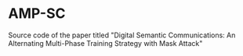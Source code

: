 # AMP-SC
Source code of the paper titled "Digital Semantic Communications: An Alternating Multi-Phase Training Strategy with Mask Attack"
